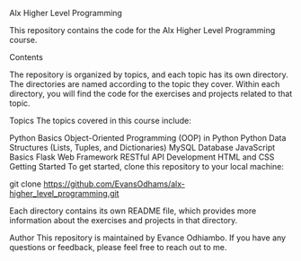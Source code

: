 Alx Higher Level Programming

This repository contains the code for the Alx Higher Level Programming course.

Contents

The repository is organized by topics, and each topic has its own directory. The directories are named according to the topic they cover. Within each directory, you will find the code for the exercises and projects related to that topic.

Topics
The topics covered in this course include:

Python Basics
Object-Oriented Programming (OOP) in Python
Python Data Structures (Lists, Tuples, and Dictionaries)
MySQL Database
JavaScript Basics
Flask Web Framework
RESTful API Development
HTML and CSS
Getting Started
To get started, clone this repository to your local machine:

git clone https://github.com/EvansOdhams/alx-higher_level_programming.git

Each directory contains its own README file, which provides more information about the exercises and projects in that directory.

Author
This repository is maintained by Evance Odhiambo. If you have any questions or feedback, please feel free to reach out to me.






